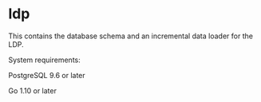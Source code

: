 # ldp

This contains the database schema and an incremental data loader for the 
LDP.

System requirements:

PostgreSQL 9.6 or later

Go 1.10 or later




